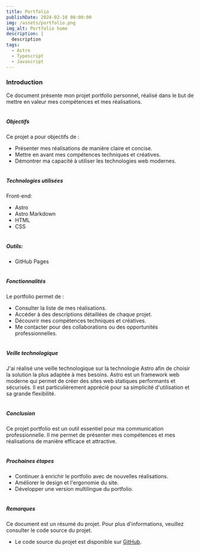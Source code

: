 ```yaml
---
title: Portfolio
publishDate: 2024-02-10 00:00:00
img: /assets/portfolio.png
img_alt: Portfolio home
description: |
  description
tags:
  - Astro
  - Typescript
  - Javascript
---
```


### Introduction
Ce document présente mon projet portfolio personnel, réalisé dans le but de mettre en valeur mes compétences et mes réalisations.
<br><br>

##### Objectifs
Ce projet a pour objectifs de :
- Présenter mes réalisations de manière claire et concise.
- Mettre en avant mes compétences techniques et créatives.
- Démontrer ma capacité à utiliser les technologies web modernes.
<br><br>

##### Technologies utilisées
Front-end:
- Astro
- Astro Markdown
- HTML
- CSS
<br><br>

##### Outils:
- GitHub Pages
<br><br>

##### Fonctionnalités
Le portfolio permet de :

- Consulter la liste de mes réalisations.
- Accéder à des descriptions détaillées de chaque projet.
- Découvrir mes compétences techniques et créatives.
- Me contacter pour des collaborations ou des opportunités professionnelles.
<br><br>

##### Veille technologique
J'ai réalisé une veille technologique sur la technologie Astro afin de choisir la solution la plus adaptée à mes besoins. Astro est un framework web moderne qui permet de créer des sites web statiques performants et sécurisés. Il est particulièrement apprécié pour sa simplicité d'utilisation et sa grande flexibilité.
<br><br>

##### Conclusion
Ce projet portfolio est un outil essentiel pour ma communication professionnelle. Il me permet de présenter mes compétences et mes réalisations de manière efficace et attractive.
<br><br>

##### Prochaines étapes
- Continuer à enrichir le portfolio avec de nouvelles réalisations.
- Améliorer le design et l'ergonomie du site.
- Développer une version multilingue du portfolio.
<br><br>

##### Remarques
Ce document est un résumé du projet. Pour plus d'informations, veuillez consulter le code source du projet.
- Le code source du projet est disponible sur [GitHub](https://github.com/Redcroow/portfolio-pro).